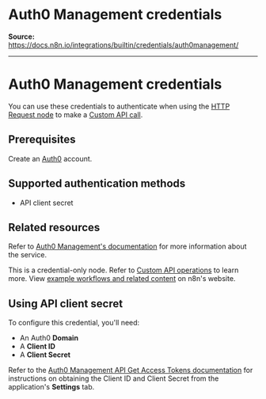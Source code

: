 # Auth0 Management credentials

**Source:** https://docs.n8n.io/integrations/builtin/credentials/auth0management/

---

# Auth0 Management credentials

You can use these credentials to authenticate when using the [HTTP Request node](../../core-nodes/n8n-nodes-base.httprequest/) to make a [Custom API call](../../../custom-operations/).

## Prerequisites

Create an [Auth0](https://auth0.com) account.

## Supported authentication methods

- API client secret

## Related resources

Refer to [Auth0 Management's documentation](https://auth0.com/docs/api/management/v2) for more information about the service.

This is a credential-only node. Refer to [Custom API operations](../../../custom-operations/) to learn more. View [example workflows and related content](https://n8n.io/integrations/auth0-management-api/) on n8n's website.

## Using API client secret

To configure this credential, you'll need:

- An Auth0 **Domain**
- A **Client ID**
- A **Client Secret**

Refer to the [Auth0 Management API Get Access Tokens documentation](https://auth0.com/docs/secure/tokens/access-tokens/get-access-tokens) for instructions on obtaining the Client ID and Client Secret from the application's **Settings** tab.
